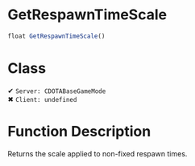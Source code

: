# GetRespawnTimeScale
```js	
float GetRespawnTimeScale()
```
# Class
✔ `Server: CDOTABaseGameMode`  
✖ `Client: undefined`  

# Function Description
Returns the scale applied to non-fixed respawn times.
